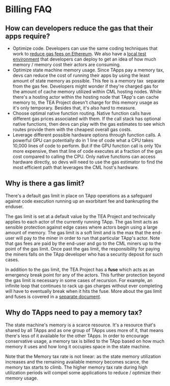 # Billing FAQ

## How can developers reduce the gas that their apps require?

* Optimize code. Developers can use the same coding techniques that work to [reduce gas fees on Ethereum](https://www.alchemy.com/overviews/solidity-gas-optimization). We also have a [local test environment](t-rust/docs/_gitbook-dev-docs/billing/local-debug-environment.md) that developers can deploy to get an idea of how much memory / memory cost their actors are consuming.
* Optimize state machine memory usage. Since TApps pay a memory tax, devs can reduce the cost of running their apps by using the least amount of state memory as possible. This fee is a memory tax  separate from the gas fee. Developers might wonder if they're charged gas for the amount of cache memory utilized within CML hosting nodes. While there's a hosting actor within the hosting node that TApp's can cache memory to, the TEA Project doesn't charge for this memory usage as it's only temporary. Besides that, it's also hard to measure.
* Choose optimal native function routing. Native function calls have different gas prices associated with them. If the call stack has optional native functions, then devs can play with the gas estimates to see which routes provide them with the cheapest overall gas costs.
* Leverage different possible hardware options through function calls. A powerful GPU can potentially do in 1 line of code what a CPU takes 10,000 lines of code to perform. But if the GPU function call is only 10x more expensive, then that line of code executes at a fraction of the gas cost compared to calling the CPU. Only native functions can access hardware directly, so devs will need to use the gas estimator to find the most efficient path that leverages the CML host's hardware.

## Why is there a gas limit?

There's a default gas limit in place on TApp operations as a safeguard against code execution running up an exorbitant fee and bankrupting the enduser.

The gas limit is set at a default value by the TEA Project and technically applies to each actor of the currently running TApp. The gas limit acts as sensible protection against edge cases where actors begin using a large amount of memory. The gas limit is a soft limit and is the max that the end-user will pay to the miner in order to run that particular TApp's actor. Note that gas fees are paid by the end-user and go to the CML miners up to the point of the gas limit. Once past the gas limit, the responsibility for paying the miners falls on the TApp developer who has a security deposit for such cases. 

In addition to the gas limit, the TEA Project has a **fuse** which acts as an emergency break point for any of the actors. This further protection beyond the gas limit is necessary in some cases of recursion. For example, an infinite loop that continues to rack up gas charges without ever completing will have to eventually break when it hits the fuse. More about the gas limit and fuses is covered in a [separate document](t-rust/docs/_gitbook-dev-docs/billing/gas-fee-billing.md).

## Why do TApps need to pay a memory tax?

The state machine's memory is a scarce resource. It's a resource that's shared by all TApps and as one group of TApps uses more of it, that means there's less of it available for the other TApps. In order to encourage conservative usage, a memory tax is billed to the TApp based on how much memory it uses and how long it occupies space in the state machine.

Note that the Memory tax rate is not linear: as the state memory utilization increases and the remaining available memory becomes scarce, the memory tax starts to climb. The higher memory tax rate during high utilization periods will compel some applications to reduce / optimize their memory usage.

